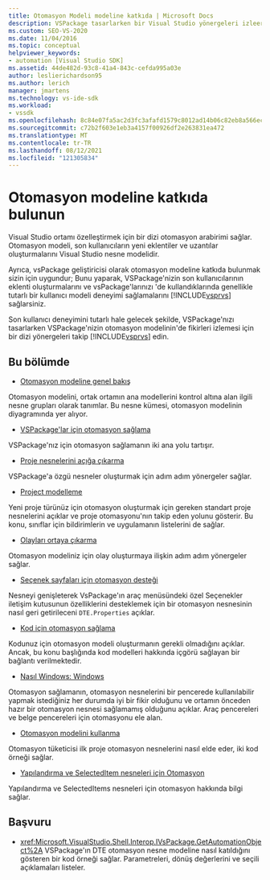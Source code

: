 ```yaml
---
title: Otomasyon Modeli modeline katkıda | Microsoft Docs
description: VSPackage tasarlarken bir Visual Studio yönergeleri izleerek otomatik otomasyon modeline katkıda bulunun.
ms.custom: SEO-VS-2020
ms.date: 11/04/2016
ms.topic: conceptual
helpviewer_keywords:
- automation [Visual Studio SDK]
ms.assetid: 44de482d-93c8-41a4-843c-cefda995a03e
author: leslierichardson95
ms.author: lerich
manager: jmartens
ms.technology: vs-ide-sdk
ms.workload:
- vssdk
ms.openlocfilehash: 8c84e07fa5ac2d3fc3afafd1579c8012ad14b06c82eb8a566ecaa28f5904b158
ms.sourcegitcommit: c72b2f603e1eb3a4157f00926df2e263831ea472
ms.translationtype: MT
ms.contentlocale: tr-TR
ms.lasthandoff: 08/12/2021
ms.locfileid: "121305834"
---
```

# <a name="contribute-to-the-automation-model"></a>Otomasyon modeline katkıda bulunun
Visual Studio ortamı özelleştirmek için bir dizi otomasyon arabirimi sağlar. Otomasyon modeli, son kullanıcıların yeni eklentiler ve uzantılar oluşturmalarını Visual Studio nesne modelidir.

 Ayrıca, vsPackage geliştiricisi olarak otomasyon modeline katkıda bulunmak sizin için uygundur; Bunu yaparak, VSPackage'nizin son kullanıcılarının eklenti oluşturmalarını ve vsPackage'larınızı 'de kullandıklarında genellikle tutarlı bir kullanıcı modeli deneyimi sağlamalarını [!INCLUDE[vsprvs](../../code-quality/includes/vsprvs_md.md)] sağlarsiniz.

 Son kullanıcı deneyimini tutarlı hale gelecek şekilde, VSPackage'nızı tasarlarken VSPackage'nizin otomasyon modelinin'de fikirleri izlemesi için bir dizi yönergeleri takip [!INCLUDE[vsprvs](../../code-quality/includes/vsprvs_md.md)] edin.

## <a name="in-this-section"></a>Bu bölümde
- [Otomasyon modeline genel bakış](../../extensibility/internals/automation-model-overview.md)

 Otomasyon modelini, ortak ortamın ana modellerini kontrol altına alan ilgili nesne grupları olarak tanımlar. Bu nesne kümesi, otomasyon modelinin diyagramında yer alıyor.

- [VSPackage'lar için otomasyon sağlama](../../extensibility/internals/providing-automation-for-vspackages.md)

 VSPackage'nız için otomasyon sağlamanın iki ana yolu tartışır.

- [Proje nesnelerini açığa çıkarma](../../extensibility/internals/exposing-project-objects.md)

 VSPackage'a özgü nesneler oluşturmak için adım adım yönergeler sağlar.

- [Project modelleme](../../extensibility/internals/project-modeling.md)

 Yeni proje türünüz için otomasyon oluşturmak için gereken standart proje nesnelerini açıklar ve proje otomasyonu'nın takip eden yolunu gösterir. Bu konu, sınıflar için bildirimlerin ve uygulamanın listelerini de sağlar.

- [Olayları ortaya çıkarma](../../extensibility/internals/exposing-events-in-the-visual-studio-sdk.md)

 Otomasyon modeliniz için olay oluşturmaya ilişkin adım adım yönergeler sağlar.

- [Seçenek sayfaları için otomasyon desteği](../../extensibility/internals/automation-support-for-options-pages.md)

 Nesneyi genişleterek VsPackage'ın araç menüsündeki özel Seçenekler  iletişim kutusunun özelliklerini  desteklemek için bir otomasyon nesnesinin nasıl geri getirileceni `DTE.Properties` açıklar.

- [Kod için otomasyon sağlama](../../extensibility/internals/providing-automation-for-code.md)

 Kodunuz için otomasyon modeli oluşturmanın gerekli olmadığını açıklar. Ancak, bu konu başlığında kod modelleri hakkında içgörü sağlayan bir bağlantı verilmektedir.

- [Nasıl Windows: Windows](../../extensibility/internals/how-to-provide-automation-for-windows.md)

 Otomasyon sağlamanın, otomasyon nesnelerini bir pencerede kullanılabilir yapmak istediğiniz her durumda iyi bir fikir olduğunu ve ortamın önceden hazır bir otomasyon nesnesi sağlamamış olduğunu açıklar. Araç pencereleri ve belge pencereleri için otomasyonu ele alan.

- [Otomasyon modelini kullanma](../../extensibility/internals/using-the-automation-model.md)

 Otomasyon tüketicisi ilk proje otomasyon nesnelerini nasıl elde eder, iki kod örneği sağlar.

- [Yapılandırma ve SelectedItem nesneleri için Otomasyon](../../extensibility/internals/automation-for-configuration-and-selecteditem-objects.md)

 Yapılandırma ve SelectedItems nesneleri için otomasyon hakkında bilgi sağlar.

## <a name="reference"></a>Başvuru
- <xref:Microsoft.VisualStudio.Shell.Interop.IVsPackage.GetAutomationObject%2A> VSPackage'ın DTE otomasyon nesne modeline nasıl katıldığını gösteren bir kod örneği sağlar. Parametreleri, dönüş değerlerini ve seçili açıklamaları listeler.
